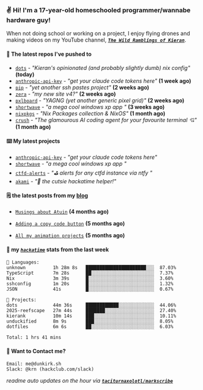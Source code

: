 ### ✌️ Hi! I'm a 17-year-old homeschooled programmer/wannabe hardware guy!

When not doing school or working on a project, I enjoy flying drones and making videos on my YouTube channel, [**_`The Wild Ramblings of Kieran`_**](https://youtube.com/@kieran.rambles).

#### 👷 The latest repos I've pushed to

- [`dots`](https://github.com/taciturnaxolotl/dots) - _"Kieran's opinionated (and probably slightly dumb) nix config"_ **(today)**
- [`anthropic-api-key`](https://github.com/taciturnaxolotl/anthropic-api-key) - _"get your claude code tokens here"_ **(1 week ago)**
- [`pip`](https://github.com/taciturnaxolotl/pip) - _"yet another ssh pastes project"_ **(2 weeks ago)**
- [`zera`](https://github.com/taciturnaxolotl/zera) - _"my new site v4?"_ **(2 weeks ago)**
- [`pxlboard`](https://github.com/taciturnaxolotl/pxlboard) - _"YAGNG (yet another generic pixel grid)"_ **(2 weeks ago)**
- [`shortwave`](https://github.com/taciturnaxolotl/shortwave) - _"a mega cool windows xp app "_ **(3 weeks ago)**
- [`nixpkgs`](https://github.com/NixOS/nixpkgs) - _"Nix Packages collection & NixOS"_ **(1 month ago)**
- [`crush`](https://github.com/charmbracelet/crush) - _"The glamourous AI coding agent for your favourite terminal 💘"_ **(1 month ago)**

#### ⌨️ My latest projects

- [`anthropic-api-key`](https://github.com/taciturnaxolotl/anthropic-api-key) - _"get your claude code tokens here"_
- [`shortwave`](https://github.com/taciturnaxolotl/shortwave) - _"a mega cool windows xp app "_
- [`ctfd-alerts`](https://github.com/taciturnaxolotl/ctfd-alerts) - _"⛳ alerts for any ctfd instance via ntfy "_
- [`akami`](https://github.com/taciturnaxolotl/akami) - _"🌷 the cutsie hackatime helper!"_

#### 🗒️ the latest posts from my [blog](https://dunkirk.sh)

- [`Musings about Atuin`](https://dunkirk.sh/blog/atuin/) **(4 months ago)**

- [`Adding a copy code button`](https://dunkirk.sh/blog/adding-a-copy-button/) **(5 months ago)**

- [`All my animation projects`](https://dunkirk.sh/blog/my-animations/) **(5 months ago)**



#### 📡 my [_`hackatime`_](https://waka.hackclub.com) stats from the last week

```text
💾 Languages:
unknown          1h 28m 8s   ██████████████████████░░░  87.03%
TypeScript       7m 28s      ██░░░░░░░░░░░░░░░░░░░░░░░  7.37%
Nix              3m 39s      █░░░░░░░░░░░░░░░░░░░░░░░░  3.60%
sshconfig        1m 20s      █░░░░░░░░░░░░░░░░░░░░░░░░  1.32%
JSON             41s         █░░░░░░░░░░░░░░░░░░░░░░░░  0.67%

💼 Projects:
dots             44m 36s     ████████████░░░░░░░░░░░░░  44.06%
2025-reefscape   27m 44s     ███████░░░░░░░░░░░░░░░░░░  27.40%
kierank          10m 14s     ███░░░░░░░░░░░░░░░░░░░░░░  10.11%
unduckified      8m 9s       ███░░░░░░░░░░░░░░░░░░░░░░  8.05%
dotfiles         6m 6s       ██░░░░░░░░░░░░░░░░░░░░░░░  6.03%

Total: 1 hrs 41 mins
```

#### 📮 Want to Contact me?

```text
Email: me@dunkirk.sh
Slack: @krn (hackclub.com/slack)
```

_readme auto updates on the hour via [**`taciturnaxolotl/markscribe`**](https://github.com/taciturnaxolotl/markscribe)_
